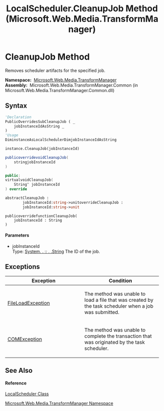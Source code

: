 ﻿---
title: LocalScheduler.CleanupJob Method  (Microsoft.Web.Media.TransformManager)
TOCTitle: CleanupJob Method
ms:assetid: M:Microsoft.Web.Media.TransformManager.LocalScheduler.CleanupJob(System.String)
ms:mtpsurl: https://msdn.microsoft.com/en-us/library/microsoft.web.media.transformmanager.localscheduler.cleanupjob(v=VS.90)
ms:contentKeyID: 35520620
ms.date: 06/14/2012
mtps_version: v=VS.90
f1_keywords:
- Microsoft.Web.Media.TransformManager.LocalScheduler.CleanupJob
dev_langs:
- CSharp
- JScript
- VB
- FSharp
- c++
api_location:
- Microsoft.Web.Media.TransformManager.Common.dll
api_name:
- Microsoft.Web.Media.TransformManager.LocalScheduler.CleanupJob
api_type:
- Managed
topic_type:
- apiref
- kbSyntax
product_family_name: VS
ROBOTS: INDEX,FOLLOW
---

# CleanupJob Method

Removes scheduler artifacts for the specified job.

**Namespace:**  [Microsoft.Web.Media.TransformManager](microsoft-web-media-transformmanager-namespace.md)  
**Assembly:**  Microsoft.Web.Media.TransformManager.Common (in Microsoft.Web.Media.TransformManager.Common.dll)

## Syntax

``` vb
'Declaration
PublicOverridesSubCleanupJob ( _
    jobInstanceIdAsString _
)
'Usage
DiminstanceAsLocalSchedulerDimjobInstanceIdAsString

instance.CleanupJob(jobInstanceId)
```

``` csharp
publicoverridevoidCleanupJob(
    stringjobInstanceId
)
```

``` c++
public:
virtualvoidCleanupJob(
    String^ jobInstanceId
) override
```

``` fsharp
abstractCleanupJob : 
        jobInstanceId:string->unitoverrideCleanupJob : 
        jobInstanceId:string->unit
```

``` jscript
publicoverridefunctionCleanupJob(
    jobInstanceId : String
)
```

#### Parameters

  - jobInstanceId  
    Type: [System. . :: . .String](https://msdn.microsoft.com/en-us/library/s1wwdcbf\(v=vs.90\))  
    The ID of the job.  

## Exceptions

<table>
<colgroup>
<col style="width: 50%" />
<col style="width: 50%" />
</colgroup>
<thead>
<tr class="header">
<th>Exception</th>
<th>Condition</th>
</tr>
</thead>
<tbody>
<tr class="odd">
<td><a href="https://msdn.microsoft.com/en-us/library/99akez90(v=vs.90)">FileLoadException</a></td>
<td><p>The method was unable to load a file that was created by the task scheduler when a job was submitted.</p></td>
</tr>
<tr class="even">
<td><a href="https://msdn.microsoft.com/en-us/library/02hkayhc(v=vs.90)">COMException</a></td>
<td><p>The method was unable to complete the transaction that was originated by the task scheduler.</p></td>
</tr>
</tbody>
</table>


## See Also

#### Reference

[LocalScheduler Class](localscheduler-class-microsoft-web-media-transformmanager.md)

[Microsoft.Web.Media.TransformManager Namespace](microsoft-web-media-transformmanager-namespace.md)

